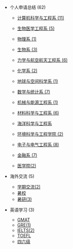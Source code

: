 - 个人申请总结 (62)

  - [计算机科学与工程系 (11)](grad-application/computer-science-and-engineering/README.md)

  - [生物医学工程系 (5)](grad-application/biomedical-engineering/README.md)

  - [物理系 (1)](grad-application/physics/README.md)

  - [生物系 (3)](grad-application/biology/README.md)

  - [力学与航空航天工程系 (6)](grad-application/mechanics-and-aerospace-engineering/README.md)

  - [化学系 (2)](grad-application/chemistry/README.md)

  - [地球与空间科学系 (1)](grad-application/earth-and-space-science/README.md)

  - [数学与统计系 (7)](grad-application/math/README.md)

  - [机械与能源工程系 (1)](grad-application/mechanical-and-energy-engineering/README.md)

  - [材料科学与工程系 (6)](grad-application/materials-science-and-engineering/README.md)

  - [海洋科学与工程系](grad-application/marine-science-and-engineering/README.md)

  - [环境科学与工程学院 (2)](grad-application/environmental-science-and-engineering/README.md)

  - [电子与电气工程系 (8)](grad-application/electronic-and-electrical-engineering/README.md)

  - [金融系 (7)](grad-application/finance/README.md)

  - [医学院(2)](grad-application/medicine/README.md)

    

- 海外交流 (5)

  - [学期交流(2)](oversea-program/semester-program/README.md)
  - [暑校](oversea-program/summer-school/README.md)
  - [暑研(3)](oversea-program/summer-research/README.md)

- 英语学习 (3)

  - [GMAT](英语学习/GMAT/README.md)
  - [GRE(1)](英语学习/GRE/README.md)
  - [IELTS(2)](英语学习/IELTS/README.md)
  - [TOEFL](英语学习/TOEFL/README.md)
  - [四六级](英语学习/四六级/README.md)


